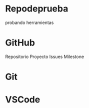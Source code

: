 # Repodeprueba
probando herramientas
# GitHub
Repositorio
Proyecto
Issues
Milestone
# Git
# VSCode

